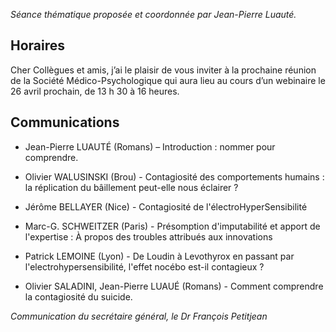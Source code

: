 _Séance thématique proposée et coordonnée par Jean-Pierre Luauté._

## Horaires

Cher Collègues et amis, j’ai le plaisir de vous inviter à la prochaine réunion de la Société Médico-Psychologique qui aura lieu
au cours d’un webinaire le 26 avril prochain, de 13 h 30 à 16 heures.

## Communications

- Jean-Pierre LUAUTÉ (Romans) – Introduction : nommer pour comprendre.

- Olivier WALUSINSKI (Brou) - Contagiosité des comportements humains : la réplication du
bâillement peut-elle nous éclairer ?

- Jérôme BELLAYER (Nice) - Contagiosité de l'électroHyperSensibilité

- Marc-G. SCHWEITZER (Paris) - Présomption d'imputabilité et apport de l'expertise : À
propos des troubles attribués aux innovations

- Patrick LEMOINE (Lyon) - De Loudin à Levothyrox en passant par l'electrohypersensibilité,
l'effet nocébo est-il contagieux ?

- Olivier SALADINI, Jean-Pierre LUAUÉ (Romans) - Comment comprendre la contagiosité du
suicide.

_Communication du secrétaire général, le Dr François Petitjean_
